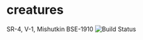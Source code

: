 # creatures
SR-4, V-1, Mishutkin BSE-1910 ![Build Status](https://travis-ci.com/AlexanderMishutkin/creatures.svg?branch=master)
